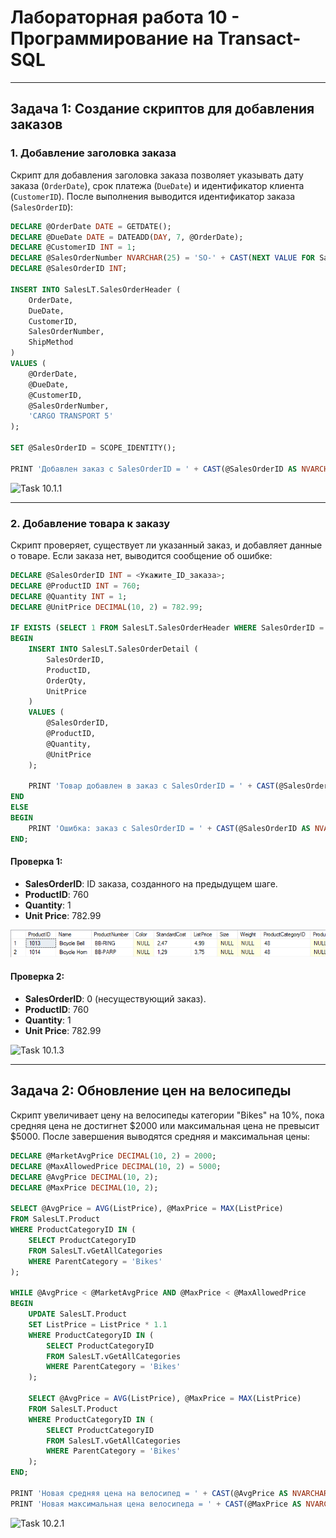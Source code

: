 
# Лабораторная работа 10 - Программирование на Transact-SQL

---

## Задача 1: Создание скриптов для добавления заказов

### 1. Добавление заголовка заказа

Скрипт для добавления заголовка заказа позволяет указывать дату заказа (`OrderDate`), срок платежа (`DueDate`) и идентификатор клиента (`CustomerID`). После выполнения выводится идентификатор заказа (`SalesOrderID`):

```sql
DECLARE @OrderDate DATE = GETDATE();
DECLARE @DueDate DATE = DATEADD(DAY, 7, @OrderDate);
DECLARE @CustomerID INT = 1;
DECLARE @SalesOrderNumber NVARCHAR(25) = 'SO-' + CAST(NEXT VALUE FOR SalesLT.SalesOrderNumber AS NVARCHAR);
DECLARE @SalesOrderID INT;

INSERT INTO SalesLT.SalesOrderHeader (
    OrderDate,
    DueDate,
    CustomerID,
    SalesOrderNumber,
    ShipMethod
)
VALUES (
    @OrderDate,
    @DueDate,
    @CustomerID,
    @SalesOrderNumber,
    'CARGO TRANSPORT 5'
);

SET @SalesOrderID = SCOPE_IDENTITY();

PRINT 'Добавлен заказ с SalesOrderID = ' + CAST(@SalesOrderID AS NVARCHAR);
```

![Task 10.1.1](image/task10_1_1.png)

---

### 2. Добавление товара к заказу

Скрипт проверяет, существует ли указанный заказ, и добавляет данные о товаре. Если заказа нет, выводится сообщение об ошибке:

```sql
DECLARE @SalesOrderID INT = <Укажите_ID_заказа>;
DECLARE @ProductID INT = 760;
DECLARE @Quantity INT = 1;
DECLARE @UnitPrice DECIMAL(10, 2) = 782.99;

IF EXISTS (SELECT 1 FROM SalesLT.SalesOrderHeader WHERE SalesOrderID = @SalesOrderID)
BEGIN
    INSERT INTO SalesLT.SalesOrderDetail (
        SalesOrderID,
        ProductID,
        OrderQty,
        UnitPrice
    )
    VALUES (
        @SalesOrderID,
        @ProductID,
        @Quantity,
        @UnitPrice
    );

    PRINT 'Товар добавлен в заказ с SalesOrderID = ' + CAST(@SalesOrderID AS NVARCHAR);
END
ELSE
BEGIN
    PRINT 'Ошибка: заказ с SalesOrderID = ' + CAST(@SalesOrderID AS NVARCHAR) + ' не существует.';
END;
```

#### Проверка 1:
- **SalesOrderID**: ID заказа, созданного на предыдущем шаге.
- **ProductID**: 760
- **Quantity**: 1
- **Unit Price**: 782.99

![Task 10.1.2](image/task10_1_2.png)

#### Проверка 2:
- **SalesOrderID**: 0 (несуществующий заказ).
- **ProductID**: 760
- **Quantity**: 1
- **Unit Price**: 782.99

![Task 10.1.3](image/task10_1_3.png)

---

## Задача 2: Обновление цен на велосипеды

Скрипт увеличивает цену на велосипеды категории "Bikes" на 10%, пока средняя цена не достигнет $2000 или максимальная цена не превысит $5000. После завершения выводятся средняя и максимальная цены:

```sql
DECLARE @MarketAvgPrice DECIMAL(10, 2) = 2000;
DECLARE @MaxAllowedPrice DECIMAL(10, 2) = 5000;
DECLARE @AvgPrice DECIMAL(10, 2);
DECLARE @MaxPrice DECIMAL(10, 2);

SELECT @AvgPrice = AVG(ListPrice), @MaxPrice = MAX(ListPrice)
FROM SalesLT.Product
WHERE ProductCategoryID IN (
    SELECT ProductCategoryID
    FROM SalesLT.vGetAllCategories
    WHERE ParentCategory = 'Bikes'
);

WHILE @AvgPrice < @MarketAvgPrice AND @MaxPrice < @MaxAllowedPrice
BEGIN
    UPDATE SalesLT.Product
    SET ListPrice = ListPrice * 1.1
    WHERE ProductCategoryID IN (
        SELECT ProductCategoryID
        FROM SalesLT.vGetAllCategories
        WHERE ParentCategory = 'Bikes'
    );

    SELECT @AvgPrice = AVG(ListPrice), @MaxPrice = MAX(ListPrice)
    FROM SalesLT.Product
    WHERE ProductCategoryID IN (
        SELECT ProductCategoryID
        FROM SalesLT.vGetAllCategories
        WHERE ParentCategory = 'Bikes'
    );
END;

PRINT 'Новая средняя цена на велосипед = ' + CAST(@AvgPrice AS NVARCHAR);
PRINT 'Новая максимальная цена велосипеда = ' + CAST(@MaxPrice AS NVARCHAR);
```

![Task 10.2.1](image/task10_2_1.png)